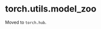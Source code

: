 # torch.utils.model_zoo

Moved to `torch.hub`.

```{automodule} torch.utils.model_zoo
```
```{autofunction} load_url
```

